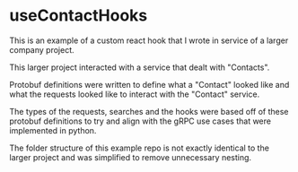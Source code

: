 # useContactHooks
This is an example of a custom react hook that I wrote in service of a larger company project.  

This larger project interacted with a service that dealt with "Contacts".

Protobuf definitions were written to define what a "Contact" looked like and what the requests looked like to interact with the "Contact" service.

The types of the requests, searches and the hooks were based off of these protobuf definitions to try and align with the gRPC use cases that were implemented in python.

The folder structure of this example repo is not exactly identical to the larger project and was simplified to remove unnecessary nesting.
